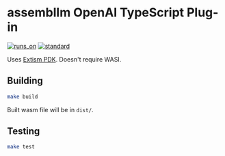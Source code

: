 # assembllm OpenAI TypeScript Plug-in

[![runs_on](https://img.shields.io/badge/runs_on-Extism-4c30fc.svg?subject=runs_on&status=Extism&color=4c30fc)](https://modsurfer.dylibso.com/module?hash=a9110e703ff5c68cbf028c725851fd287ac1ef0b909b1d97c600f881e272fa8c) [![standard](https://img.shields.io/badge/standard-WASI%20(preview1)-654ff0.svg?subject=standard&status=WASI%20(preview1)&color=654ff0)](https://modsurfer.dylibso.com/module?hash=a9110e703ff5c68cbf028c725851fd287ac1ef0b909b1d97c600f881e272fa8c)

Uses [Extism PDK](https://github.com/extism/js-pdk).  Doesn't require WASI.

## Building

```bash
make build
```

Built wasm file will be in `dist/`.

## Testing

```bash
make test
```
